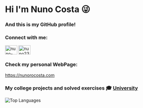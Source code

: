 # Hi I'm Nuno Costa :stuck_out_tongue_winking_eye:
### And this is my GitHub profile!
### Connect with me:

<p align="left">
<a href="https://linkedin.com/in/nuno-costa-705795232" target="blank"><img align="center" src="https://raw.githubusercontent.com/rahuldkjain/github-profile-readme-generator/master/src/images/icons/Social/linked-in-alt.svg" alt="nuno-costa-705795232" height="30" width="40" /></a>
<a href="https://instagram.com/nuno23costa" target="blank"><img align="center" src="https://raw.githubusercontent.com/rahuldkjain/github-profile-readme-generator/master/src/images/icons/Social/instagram.svg" alt="nuno23costa" height="30" width="40" /></a>
</p>

### Check my personal WebPage:
https://nunorocosta.com

### My college projects and solved exercises :mortar_board: [University](https://github.com/Nuno23C/University)

![Top Languages](https://github-readme-stats.vercel.app/api/top-langs/?username=Nuno23C&layout=compact&theme=dark)
